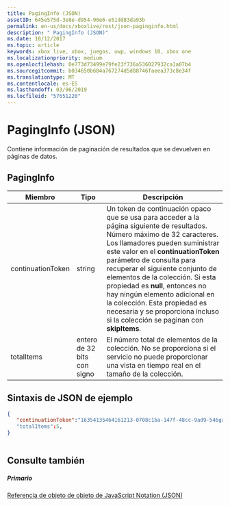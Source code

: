 ```yaml
---
title: PagingInfo (JSON)
assetID: 645e575d-3e8e-d954-90e6-e51dd83da93b
permalink: en-us/docs/xboxlive/rest/json-paginginfo.html
description: " PagingInfo (JSON)"
ms.date: 10/12/2017
ms.topic: article
keywords: xbox live, xbox, juegos, uwp, windows 10, xbox one
ms.localizationpriority: medium
ms.openlocfilehash: 0e773d73499e79fe23f736a536027932ca1a07b4
ms.sourcegitcommit: b034650b684a767274d5d88746faeea373c8e34f
ms.translationtype: MT
ms.contentlocale: es-ES
ms.lasthandoff: 03/06/2019
ms.locfileid: "57651220"
---
```

# <a name="paginginfo-json"></a>PagingInfo (JSON)
Contiene información de paginación de resultados que se devuelven en páginas de datos. 
<a id="ID4EN"></a>

 
## <a name="paginginfo"></a>PagingInfo
 
| Miembro| Tipo| Descripción| 
| --- | --- | --- | 
| continuationToken| string| Un token de continuación opaco que se usa para acceder a la página siguiente de resultados. Número máximo de 32 caracteres. Los llamadores pueden suministrar este valor en el <b>continuationToken</b> parámetro de consulta para recuperar el siguiente conjunto de elementos de la colección. Si esta propiedad es <b>null</b>, entonces no hay ningún elemento adicional en la colección. Esta propiedad es necesaria y se proporciona incluso si la colección se paginan con <b>skipItems</b>.| 
| totalItems| entero de 32 bits con signo| El número total de elementos de la colección. No se proporciona si el servicio no puede proporcionar una vista en tiempo real en el tamaño de la colección.| 
  
<a id="ID4E4B"></a>

 
## <a name="sample-json-syntax"></a>Sintaxis de JSON de ejemplo
 

```json
{
   "continuationToken":"16354135464161213-0708c1ba-147f-48cc-9ad9-546gaadg648"
   "totalItems":5,
}
    
```

  
<a id="ID4EGC"></a>

 
## <a name="see-also"></a>Consulte también
 
<a id="ID4EIC"></a>

 
##### <a name="parent"></a>Primario 

[Referencia de objeto de objeto de JavaScript Notation (JSON)](atoc-xboxlivews-reference-json.md)

   